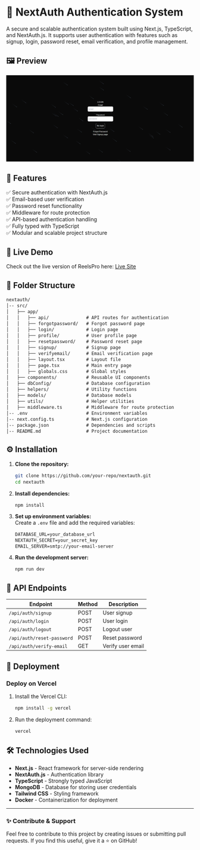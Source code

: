 # 📌 NextAuth Authentication System

A secure and scalable authentication system built using Next.js, TypeScript, and NextAuth.js. It supports user authentication with features such as signup, login, password reset, email verification, and profile management.

## 🖼️  Preview

![ReelsPro Landing Page](public/landing-page.png)

## 🚀 Features

✅ Secure authentication with NextAuth.js  
✅ Email-based user verification  
✅ Password reset functionality  
✅ Middleware for route protection  
✅ API-based authentication handling  
✅ Fully typed with TypeScript  
✅ Modular and scalable project structure  

## 🔗 Live Demo

Check out the live version of ReelsPro here: [Live Site](https://nextauth-eta-flame.vercel.app/login)

## 📂 Folder Structure

```
nextauth/
│-- src/
│   ├── app/
│   │   ├── api/              # API routes for authentication
│   │   ├── forgotpassword/   # Forgot password page
│   │   ├── login/            # Login page
│   │   ├── profile/          # User profile page
│   │   ├── resetpassword/    # Password reset page
│   │   ├── signup/           # Signup page
│   │   ├── verifyemail/      # Email verification page
│   │   ├── layout.tsx        # Layout file
│   │   ├── page.tsx          # Main entry page
│   │   ├── globals.css       # Global styles
│   ├── components/           # Reusable UI components
│   ├── dbConfig/             # Database configuration
│   ├── helpers/              # Utility functions
│   ├── models/               # Database models
│   ├── utils/                # Helper utilities
│   ├── middleware.ts         # Middleware for route protection
│-- .env                      # Environment variables
│-- next.config.ts            # Next.js configuration
│-- package.json              # Dependencies and scripts
│-- README.md                 # Project documentation
```

## ⚙️ Installation

1. **Clone the repository:**
   ```sh
   git clone https://github.com/your-repo/nextauth.git
   cd nextauth
   ```

2. **Install dependencies:**
   ```sh
   npm install
   ```

3. **Set up environment variables:**  
   Create a `.env` file and add the required variables:
   ```env
   DATABASE_URL=your_database_url
   NEXTAUTH_SECRET=your_secret_key
   EMAIL_SERVER=smtp://your-email-server
   ```

4. **Run the development server:**
   ```sh
   npm run dev
   ```

## 🔌 API Endpoints

| Endpoint          | Method | Description |
|------------------|--------|-------------|
| `/api/auth/signup` | POST | User signup |
| `/api/auth/login`  | POST | User login  |
| `/api/auth/logout` | POST | Logout user |
| `/api/auth/reset-password` | POST | Reset password |
| `/api/auth/verify-email` | GET | Verify user email |

## 🚀 Deployment

### **Deploy on Vercel**
1. Install the Vercel CLI:
   ```sh
   npm install -g vercel
   ```
2. Run the deployment command:
   ```sh
   vercel
   ```


## 🛠 Technologies Used

- **Next.js** - React framework for server-side rendering
- **NextAuth.js** - Authentication library
- **TypeScript** - Strongly typed JavaScript
- **MongoDB** - Database for storing user credentials
- **Tailwind CSS** - Styling framework
- **Docker** - Containerization for deployment

---

### ✨ Contribute & Support
Feel free to contribute to this project by creating issues or submitting pull requests. If you find this useful, give it a ⭐ on GitHub!

